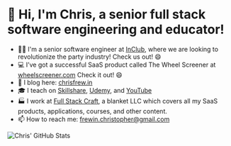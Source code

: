 # 👋 Hi, I'm Chris, a senior full stack software engineering and educator!

- 👨‍💻 I'm a senior software engineer at [InClub](https://inclub-app.com), where we are looking to revolutionize the party industry! Check us out! 😄
- 💻 I’ve got a successful SaaS product called The Wheel Screener at [wheelscreener.com](https://wheelscreener.com) Check it out! 😄
- 📝  I blog here: [chrisfrew.in](https://chrisfrew.in)
- 🎓  I teach on [Skillshare](https://www.skillshare.com/user/christopherfrewin), [Udemy](https://www.udemy.com/user/chris-frewin/), and [YouTube](https://www.youtube.com/channel/UCLaNEXFBI1wpGtxvGVjfHKw)
- 🏭  I work at [Full Stack Craft](https://fullstackcraft.com), a blanket LLC which covers all my SaaS products, applications, courses, and other content.
- 📫  How to reach me: [frewin.christopher@gmail.com](mailto:frewin.christopher@gmail.com)

![Chris' GitHub Stats](https://github-readme-stats.vercel.app/api/?username=princefishthrower&show_icons=true&title_color=f92672&icon_color=00FFFF&text_color=9f9f9f&bg_color=1A1A1A)
